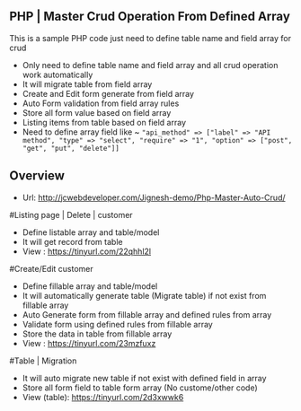 ## PHP | Master Crud Operation From Defined Array
This is a sample PHP code just need to define table name and field array for crud 

 - Only need to define table name and field array and all crud operation work automatically
 - It will migrate table from field array 
 - Create and Edit form generate from field array 
 - Auto Form validation from field array rules
 - Store all form value based on field array
 - Listing items from table based on field array
 - Need to define array field like ~ `"api_method" => ["label" => "API method", "type" => "select", "require" => "1", "option" => ["post", "get", "put", "delete"]]`

## Overview 

 - Url: http://jcwebdeveloper.com/Jignesh-demo/Php-Master-Auto-Crud/

#Listing page | Delete | customer

 - Define listable array and table/model
 - It will get record from table 
 - View : https://tinyurl.com/22qhhl2l

#Create/Edit customer

 - Define fillable array and table/model
 - It will automatically generate table (Migrate table) if not exist from fillable array
 - Auto Generate form from fillable array and defined rules from array
 - Validate form using defined rules from fillable array
 - Store the data in table from fillable array
 - View : https://tinyurl.com/23mzfuxz

#Table | Migration

 - It will auto migrate new table if not exist with defined field in array
 - Store all form field to table form array (No custome/other code)
 - View (table): https://tinyurl.com/2d3xwwk6